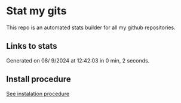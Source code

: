# Stat my gits

This repo is an automated stats builder for all my github repositories.

## Links to stats


Generated on 08/ 9/2024 at 12:42:03 in 0 min, 2 seconds.

## Install procedure

[See instalation procedure](./src/install.md)
